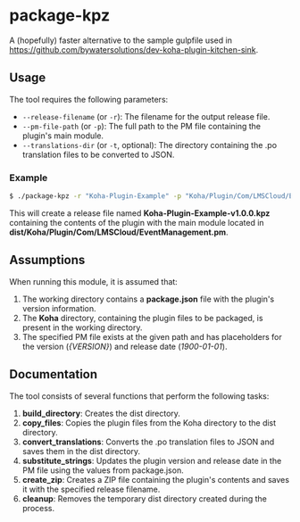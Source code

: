 # package-kpz

A (hopefully) faster alternative to the sample gulpfile used in https://github.com/bywatersolutions/dev-koha-plugin-kitchen-sink.

## Usage

The tool requires the following parameters:

- `--release-filename` (or `-r`): The filename for the output release file.
- `--pm-file-path` (or `-p`): The full path to the PM file containing the plugin's main module.
- `--translations-dir` (or `-t`, optional): The directory containing the .po translation files to be converted to JSON.

### Example

```sh
$ ./package-kpz -r "Koha-Plugin-Example" -p "Koha/Plugin/Com/LMSCloud/Example.pm" -t "translations"
```

This will create a release file named **Koha-Plugin-Example-v1.0.0.kpz** containing the contents of the plugin with the main module located in **dist/Koha/Plugin/Com/LMSCloud/EventManagement.pm**.

## Assumptions

When running this module, it is assumed that:

1. The working directory contains a **package.json** file with the plugin's version information.
2. The **Koha** directory, containing the plugin files to be packaged, is present in the working directory.
3. The specified PM file exists at the given path and has placeholders for the version (_{VERSION}_) and release date (_1900-01-01_).

## Documentation

The tool consists of several functions that perform the following tasks:

1. __build_directory__: Creates the dist directory.
2. __copy_files__: Copies the plugin files from the Koha directory to the dist directory.
3. __convert_translations__: Converts the .po translation files to JSON and saves them in the dist directory.
4. __substitute_strings__: Updates the plugin version and release date in the PM file using the values from package.json.
5. __create_zip__: Creates a ZIP file containing the plugin's contents and saves it with the specified release filename.
6. __cleanup__: Removes the temporary dist directory created during the process.
